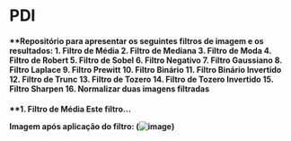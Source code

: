 # PDI

<h4> **Repositório para apresentar os seguintes filtros de imagem e os resultados:
1.	Filtro de Média
2.	Filtro de Mediana
3.	Filtro de Moda
4.	Filtro de Robert 
5.	Filtro de Sobel
6.	Filtro Negativo
7.	Filtro Gaussiano
8.	Filtro Laplace
9.	Filtro Prewitt
10.	Filtro Binário
11.	Filtro Binário Invertido
12.	Filtro de Trunc
13.	Filtro de Tozero
14.	Filtro de Tozero Invertido
15.	Filtro Sharpen
16.	Normalizar duas imagens filtradas


<h4>**1. Filtro de Média
Este filtro...

Imagem após aplicação do filtro:
(![image](https://user-images.githubusercontent.com/54648687/174414537-9f6f771f-4fdb-4617-bb68-22da56591038.png))
